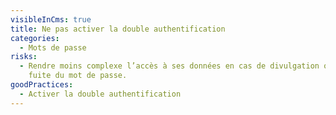 ```yaml
---
visibleInCms: true
title: Ne pas activer la double authentification
categories:
  - Mots de passe
risks:
  - Rendre moins complexe l’accès à ses données en cas de divulgation ou de
    fuite du mot de passe.
goodPractices:
  - Activer la double authentification
---
```

